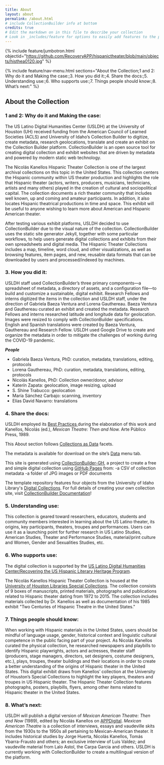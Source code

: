 ```yaml
---
title: About
layout: about
permalink: /about.html
# include CollectionBuilder info at bottom
credits: true
# Edit the markdown on in this file to describe your collection
# Look in _includes/feature for options to easily add features to the page
---
```


{% include feature/jumbotron.html objectid="https://github.com/RecoveryAPP/hispanictheater/blob/main/objects/histhea0120.jpg" %}

{% include feature/nav-menu.html sections="About the Collection;1 and 2: Why do it and Making the case:;3. How you did it:;4. Share the docs:;5. Understanding use:;6. Who supports use:;7. Things people should know:;8. What’s next:" %}

## About the Collection

### 1 and 2: Why do it and Making the case:

The US Latino Digital Humanities Center (USLDH) at the University of Houston (UH) received funding from the American Council of Learned Societies (ACLS) and University of Idaho’s Collection Builder to digitize, create metadata, research geolocations, translate and create an exhibit on the Collection Builder platform. CollectionBuilder is an open source tool for creating digital collection and exhibit websites that are driven by metadata and powered by modern static web technology.

The Nicolás Kanellos Hispanic Theater Collection is one of the largest archival collections on this topic in the United States. This collection centers the Hispanic community within US theater production and highlights the role that Hispanic theater (actors, writers, producers, musicians, technicians, artists and many others) played in the creation of cultural and sociopolitical capital. The collection documents a rich theater community that includes well known, up and coming and amateur participants. In addition, it also locates Hispanic theatrical productions in time and space. This exhibit will be useful to anyone wishing to learn more about American and Hispanic American theater.

After testing various exhibit platforms, USLDH decided to use CollectionBuilder due to the visual nature of the collection. CollectionBuilder uses the static site generator Jekyll, together with some particular workflows, to help users generate digital collections and exhibits from their own spreadsheets and digital media. The Hispanic Theater Collections includes a map, timeline, word cloud, and other visualizations, as well as browsing features, item pages, and new, reusable data formats that can be downloaded by users and processed/indexed by machines. 

### 3. How you did it:

USLDH staff used CollectionBuilder’s three primary components—a spreadsheet of metadata, a directory of assets, and a configuration file—to build and customize a sustainable, digital exhibit. Research Fellows and interns digitized the items in the collection and USLDH staff, under the direction of Gabriela Baeza Ventura and Lorena Gauthereau. Baeza Ventura and Gauthereau curated an exhibit and created the metadata. Research Fellows and interns researched latitude and longitude data for geolocation. Images were resized to comply with CollectionBuilder specifications. English and Spanish translations were created by Baeza Ventura, Gauthereau and Research Fellow. USLDH used Google Drive to create and organize the metadata in order to mitigate the challenges of working during the COVID-19 pandemic. 

***People***

- Gabriela Baeza Ventura, PhD: curation, metadata, translations, editing, protocols 
- Lorena Gauthereau, PhD: curation, metadata, translations, editing, protocols
- Nicolás Kanellos, PhD: Collection owner/donor, advisor
- Katerín Zapata: geolocation, image resizing, upload
- S. Shine Trabucco: geolocation
- María Sánchez Carbajo: scanning, inventory
- Elías David Navarro: translations

### 4. Share the docs: 

USLDH employed its <a href="https://artepublicopress.com/digital-humanities/">Best Practices </a> during the elaboration of this work and Kanellos, Nicolás (ed.), *Mexican Theatre: Then and Now.* Arte Público Press, 1989.  

This About section follows <a href= "https://collectionsasdata.github.io/facet7/">Collections as Data</a> facets.

The metadata is available for download on the site’s <a href="https://recoveryapp.github.io/hispanictheater/data.html">Data</a> menu tab.

This site is generated using <a href="https://collectionbuilding.github.io/gh/">CollectionBuilder-GH</a>, a project to create a free and simple digital collection using <a href="https://pages.github.com/">GitHub Pages</a> from:
-a CSV of collection metadata
-a folder of JPG images or PDF documents

The template repository features four objects from the University of Idaho Library's <a href="https://www.lib.uidaho.edu/digital">Digital Collections</a>.
For full details of creating your own collection site, visit <a href="https://collectionbuilder.github.io/cb-docs/">CollectionBuilder Documentation</a>!

### 5. Understanding use:

This collection is geared toward researchers, educators, students and community members interested in learning about the US Latino theater, its origins, key participants, theaters, troupes and performances. Users can use it as a launching point for further research in US Latino Studies, American Studies, Theater and Performance Studies, material/print culture and Women, Gender and Sexualities Studies, etc.  

### 6. Who supports use:

The digital collection is supported by the <a href="https://artepublicopress.com/digital-humanities/">US Latino Digital Humanities Center/Recovering the US Hispanic Literary Heritage Program</a>.

The Nicolás Kanellos Hispanic Theater Collection is housed at the <a href="https://findingaids.lib.uh.edu/repositories/2/resources/482">University of Houston Libraries Special Collections</a>. The collection consists of 9 boxes of manuscripts, printed materials, photographs and publications related to Hispanic theater dating from 1972 to 2015. The collection includes materials collected by Dr. Kanellos as well as documentation of his 1985 exhibit "Two Centuries of Hispanic Theatre in the United States."

### 7. Things people should know:

When working with Hispanic materials in the United States, users should be mindful of language usage, gender, historical context and linguistic cultural competence in the public facing part of your project. As Nicolás Kanellos curated the physical collection, he researched newspapers and playbills to identify Hispanic playwrights, actors and actresses, theater staff (producers, stage managers, directors, set designers, costume designers, etc.), plays, troupes, theater buildings and their locations in order to create a better understanding of the origins of Hispanic theater in the United States. This digital exhibit draws from Kanellos’ collection at the University of Houston’s Special Collections to highlight the key players, theaters and troupes in US Hispanic theater. The Hispanic Theater Collection features photographs, posters, playbills, flyers, among other items related to Hispanic theater in the United States.  

### 8. What’s next:

USLDH will publish a digital version of *Mexican American Theatre: Then and Now* (1989), edited by Nicolás Kanellos on <a href="https://artepublicopress.manifoldapp.org/">APPDigital</a>. *Mexican American Theatre* is a collection of interviews, essays and vaudeville skits from the 1930s to the 1950s all pertaining to Mexican-American theater. It includes historical studies by Jorge Huerta, Nicolás Kanellos, Tomás Ybarra-Frausto and others; an exclusive interview of Luis Valdez; and vaudeville material from Lalo Astol, the Carpa Garcia and others.
USLDH is currently working with CollectionBuilder to create a multilingual version of the platform.






